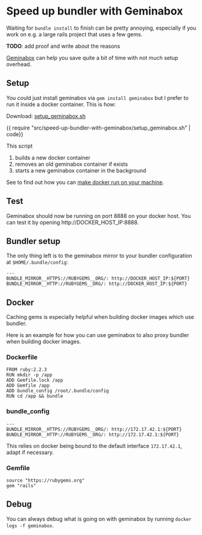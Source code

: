 # Speed up bundler with Geminabox

Waiting for `bundle install` to finish can be pretty annoying, especially if you work on e.g. a large rails project that uses a few gems.

__TODO__: add proof and write about the reasons

[Geminabox](https://rubygems.org/gems/geminabox) can help you save quite a bit of time with not much setup overhead.

## Setup

You could just install geminabox via `gem install geminabox` but I prefer to run it inside a docker container. This is how:

Download: [setup_geminabox.sh](setup_geminabox.sh)

{{ require "src/speed-up-bundler-with-geminabox/setup_geminabox.sh" | code}}

This script

1. builds a new docker container
2. removes an old geminabox container if exists
3. starts a new geminabox container in the background

See to find out how you can [make docker run on your machine](https://docs.docker.com/).

## Test

Geminabox should now be running on port 8888 on your docker host. You can test it by opening http://DOCKER_HOST_IP:8888.

## Bundler setup

The only thing left is to the geminabox mirror to your bundler configuration at `$HOME/.bundle/config`:

	---
	BUNDLE_MIRROR__HTTPS://RUBYGEMS__ORG/: http://DOCKER_HOST_IP:${PORT}
	BUNDLE_MIRROR__HTTP://RUBYGEMS__ORG/: http://DOCKER_HOST_IP:${PORT}


## Docker

Caching gems is especially helpful when building docker images which use bundler. 

Here is an example for how you can use geminabox to also proxy bundler when building docker images.


### Dockerfile

	FROM ruby:2.2.3
	RUN mkdir -p /app
	ADD Gemfile.lock /app
	ADD Gemfile /app
	ADD bundle_config /root/.bundle/config
	RUN cd /app && bundle


### bundle_config
	---
	BUNDLE_MIRROR__HTTPS://RUBYGEMS__ORG/: http://172.17.42.1:${PORT}
	BUNDLE_MIRROR__HTTP://RUBYGEMS__ORG/: http://172.17.42.1:${PORT}

This relies on docker being bound to the default interface `172.17.42.1`, adapt if necessary.


### Gemfile

	source "https://rubygems.org"
	gem "rails"


## Debug

You can always debug what is going on with geminabox by running `docker logs -f geminabox`.
